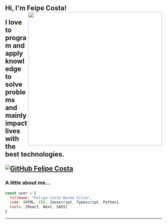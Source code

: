 <h2> Hi, I'm Feipe Costa!
<img align='right' src="https://ik.imagekit.io/4d2zqchevzp/undraw_programming_2svr-removebg-preview_VgWWI9kEf77.png?updatedAt=1627572145317" width="430">
<p>I love to program and apply knowledge to solve problems and mainly impact lives with the best technologies.</p>

[![GitHub Felipe Costa](https://img.shields.io/github/followers/felipecrsilva?label=follow&style=social)](https://github.com/felipecrsilva)


### A little about me...  

```javascript
const user = {
  fullName: "Felipe Costa Rocha Silva",
  code: [HTML, CSS, Javascript, Typescript, Python],
  tools: [React, Next, SASS]
}
```
---
